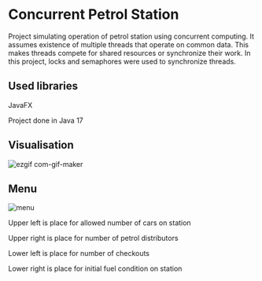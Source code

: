 
# Concurrent Petrol Station

Project simulating operation of petrol station using concurrent computing. It assumes existence of multiple threads that operate on common data. This makes threads compete for shared resources or synchronize their work. In this project, locks and semaphores were used to synchronize threads.


## Used libraries
JavaFX

Project done in Java 17

## Visualisation

![ezgif com-gif-maker](https://user-images.githubusercontent.com/102482181/173687779-8b8838e5-a0f4-47c2-9fe5-313e967f9f61.gif)

## Menu

![menu](https://user-images.githubusercontent.com/102482181/173684599-235a9eda-e68b-4063-9c5d-0df69773450d.jpg)

Upper left is place for allowed number of cars on station

Upper right is place for number of petrol distributors

Lower left is place for number of checkouts

Lower right is place for initial fuel condition on station
